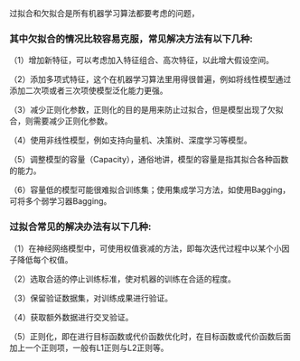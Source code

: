 过拟合和欠拟合是所有机器学习算法都要考虑的问题，

### 其中欠拟合的情况比较容易克服，常见解决方法有以下几种:

（1）增加新特征，可以考虑加入特征组合、高次特征，以此增大假设空间。

（2）添加多项式特征，这个在机器学习算法里用得很普遍，例如将线性模型通过添加二次项或者三次项使模型泛化能力更强。

（3）减少正则化参数，正则化的目的是用来防止过拟合，但是模型出现了欠拟合，则需要减少正则化参数。

（4）使用非线性模型，例如支持向量机、决策树、深度学习等模型。

（5）调整模型的容量（Capacity），通俗地讲，模型的容量是指其拟合各种函数的能力。

（6）容量低的模型可能很难拟合训练集；使用集成学习方法，如使用Bagging，可将多个弱学习器Bagging。

### 过拟合常见的解决办法有以下几种:
（1）在神经网络模型中，可使用权值衰减的方法，即每次迭代过程中以某个小因子降低每个权值。

（2）选取合适的停止训练标准，使对机器的训练在合适的程度。

（3）保留验证数据集，对训练成果进行验证。

（4）获取额外数据进行交叉验证。

（5）正则化，即在进行目标函数或代价函数优化时，在目标函数或代价函数后面加上一个正则项，一般有L1正则与L2正则等。